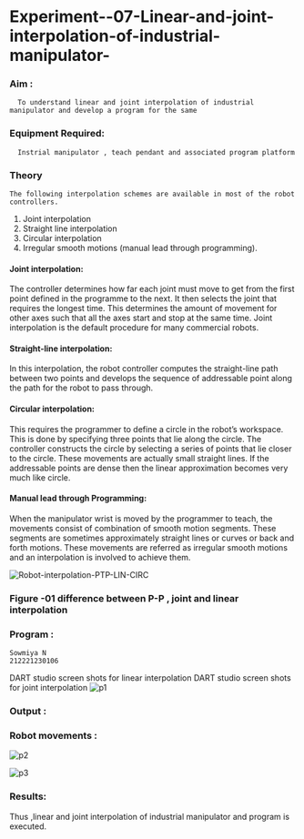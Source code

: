 # Experiment--07-Linear-and-joint-interpolation-of-industrial-manipulator-

### Aim :
      To understand linear and joint interpolation of industrial manipulator and develop a program for the same 
      
### Equipment Required: 
      Instrial manipulator , teach pendant and associated program platform 
      
### Theory 
    The following interpolation schemes are available in most of the robot controllers.
1. Joint interpolation
2. Straight line interpolation
3. Circular interpolation
4. Irregular smooth motions (manual lead through programming).
#### Joint interpolation: 
The controller determines how far each joint must move to get from the first point defined in the programme to the next. It then selects the joint that
requires the longest time. This determines the amount of movement for other axes such that all the axes start and stop at the same time. Joint interpolation is the default procedure for many commercial robots.

#### Straight-line interpolation: 
In this interpolation, the robot controller computes the straight-line path between two points and develops the sequence of addressable point along the path for the robot to pass through.

#### Circular interpolation: 
This requires the programmer to define a circle in the
robot’s workspace. This is done by specifying three points that lie along the circle. The controller constructs the circle by selecting a series of points that lie closer to the circle. These movements are actually small straight lines. If the addressable points are dense then the linear approximation becomes very much like circle.


#### Manual lead through Programming: 
When the manipulator wrist is moved by the programmer to teach, the movements consist of combination of smooth motion segments. These segments are sometimes approximately straight lines or curves or back and forth motions. These movements are referred as irregular smooth motions and an interpolation is involved to achieve them.




![Robot-interpolation-PTP-LIN-CIRC](https://user-images.githubusercontent.com/36288975/201615171-d0886aaa-8220-4b0c-8a1d-3d8a5c69c76a.png)

### Figure -01 difference between P-P , joint and linear interpolation 


### Program : 
```
Sowmiya N
212221230106
```
DART studio screen shots for linear interpolation 
DART studio screen shots for joint interpolation 
![p1](https://github.com/SOWMIYA2003/Experiment--07-Linear-and-joint-interpolation-of-industrial-manipulator-/assets/93427443/771d840a-7e56-455e-9580-f535d978906d)







### Output :
### Robot movements :
![p2](https://github.com/SOWMIYA2003/Experiment--07-Linear-and-joint-interpolation-of-industrial-manipulator-/assets/93427443/5d11bb20-689e-4e38-90cc-188f2dbb78cf)


![p3](https://github.com/SOWMIYA2003/Experiment--07-Linear-and-joint-interpolation-of-industrial-manipulator-/assets/93427443/7a82c43e-2054-4cb3-814f-81f3a95d3944)



### Results:  
Thus ,linear and joint interpolation of industrial manipulator and program is executed.












